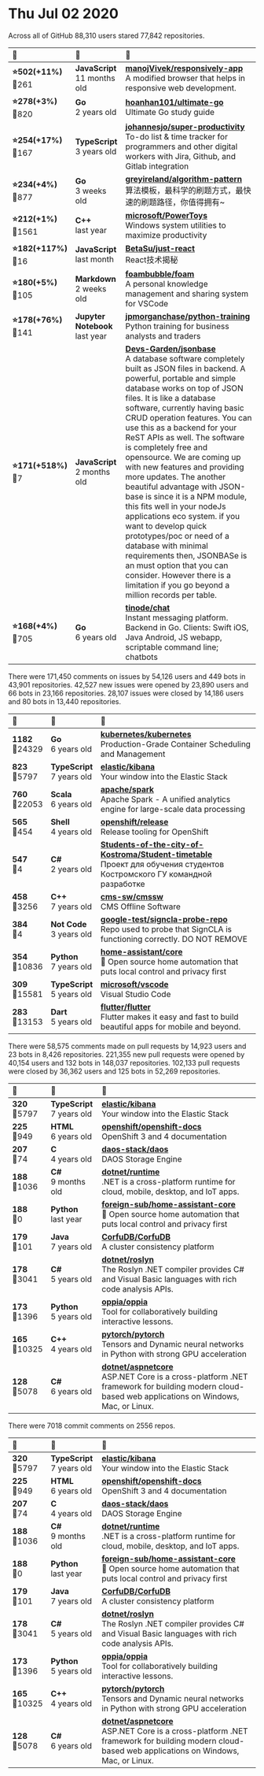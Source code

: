 # Thu Jul 02 2020

Across all of GitHub 88,310 users stared 
77,842 repositories. 

| :page_with_curl: | :calendar: | :page_with_curl: |
| :--- | :--- | :--- |
| **:star:502(+11%)**<br>:twisted_rightwards_arrows:261 | **JavaScript**<br>11 months old | **[manojVivek/responsively-app](https://github.com/manojVivek/responsively-app)**<br>A modified browser that helps in responsive web development. |
| **:star:278(+3%)**<br>:twisted_rightwards_arrows:820 | **Go**<br>2 years old | **[hoanhan101/ultimate-go](https://github.com/hoanhan101/ultimate-go)**<br>Ultimate Go study guide |
| **:star:254(+17%)**<br>:twisted_rightwards_arrows:167 | **TypeScript**<br>3 years old | **[johannesjo/super-productivity](https://github.com/johannesjo/super-productivity)**<br>To-do list & time tracker for programmers and other digital workers with Jira, Github, and Gitlab integration |
| **:star:234(+4%)**<br>:twisted_rightwards_arrows:877 | **Go**<br>3 weeks old | **[greyireland/algorithm-pattern](https://github.com/greyireland/algorithm-pattern)**<br>算法模板，最科学的刷题方式，最快速的刷题路径，你值得拥有~ |
| **:star:212(+1%)**<br>:twisted_rightwards_arrows:1561 | **C++**<br>last year | **[microsoft/PowerToys](https://github.com/microsoft/PowerToys)**<br>Windows system utilities to maximize productivity |
| **:star:182(+117%)**<br>:twisted_rightwards_arrows:16 | **JavaScript**<br>last month | **[BetaSu/just-react](https://github.com/BetaSu/just-react)**<br>React技术揭秘  |
| **:star:180(+5%)**<br>:twisted_rightwards_arrows:105 | **Markdown**<br>2 weeks old | **[foambubble/foam](https://github.com/foambubble/foam)**<br>A personal knowledge management and sharing system for VSCode |
| **:star:178(+76%)**<br>:twisted_rightwards_arrows:141 | **Jupyter Notebook**<br>last year | **[jpmorganchase/python-training](https://github.com/jpmorganchase/python-training)**<br>Python training for business analysts and traders |
| **:star:171(+518%)**<br>:twisted_rightwards_arrows:7 | **JavaScript**<br>2 months old | **[Devs-Garden/jsonbase](https://github.com/Devs-Garden/jsonbase)**<br>A database software completely built as JSON files in backend. A powerful, portable and simple database works on top of JSON files. It is like a database software, currently having basic CRUD operation features. You can use this as a backend for your ReST APIs as well. The software is completely free and opensource. We are coming up with new features and providing more updates. The another beautiful advantage with JSON-base is since it is a NPM module, this fits well in your nodeJs applications eco system. if you want to develop quick prototypes/poc or need of a database with minimal requirements then, JSONBASe is an must option that you can consider. However there is a limitation if you go beyond a million records per table. |
| **:star:168(+4%)**<br>:twisted_rightwards_arrows:705 | **Go**<br>6 years old | **[tinode/chat](https://github.com/tinode/chat)**<br>Instant messaging platform. Backend in Go. Clients: Swift iOS, Java Android, JS webapp, scriptable command line; chatbots |

There were 171,450 comments on issues by 54,126 users and 449 bots in 43,901 repositories.
42,527 new issues were opened by 23,890 users and 66 bots in 23,166 repositories.
28,107 issues were closed by 14,186 users and 80 bots in 13,440 repositories.

| :speech_balloon: | :calendar: | :page_with_curl: |
| :--- | :--- | :--- |
| **1182**<br>:twisted_rightwards_arrows:24329 | **Go**<br>6 years old | **[kubernetes/kubernetes](https://github.com/kubernetes/kubernetes)**<br>Production-Grade Container Scheduling and Management |
| **823**<br>:twisted_rightwards_arrows:5797 | **TypeScript**<br>7 years old | **[elastic/kibana](https://github.com/elastic/kibana)**<br>Your window into the Elastic Stack |
| **760**<br>:twisted_rightwards_arrows:22053 | **Scala**<br>6 years old | **[apache/spark](https://github.com/apache/spark)**<br>Apache Spark - A unified analytics engine for large-scale data processing |
| **565**<br>:twisted_rightwards_arrows:454 | **Shell**<br>4 years old | **[openshift/release](https://github.com/openshift/release)**<br>Release tooling for OpenShift |
| **547**<br>:twisted_rightwards_arrows:4 | **C#**<br>2 years old | **[Students-of-the-city-of-Kostroma/Student-timetable](https://github.com/Students-of-the-city-of-Kostroma/Student-timetable)**<br>Проект для обучения студентов Костромского ГУ командной разработке |
| **458**<br>:twisted_rightwards_arrows:3256 | **C++**<br>7 years old | **[cms-sw/cmssw](https://github.com/cms-sw/cmssw)**<br>CMS Offline Software |
| **384**<br>:twisted_rightwards_arrows:4 | **Not Code**<br>3 years old | **[google-test/signcla-probe-repo](https://github.com/google-test/signcla-probe-repo)**<br>Repo used to probe that SignCLA is functioning correctly.  DO NOT REMOVE |
| **354**<br>:twisted_rightwards_arrows:10836 | **Python**<br>7 years old | **[home-assistant/core](https://github.com/home-assistant/core)**<br>:house_with_garden: Open source home automation that puts local control and privacy first |
| **309**<br>:twisted_rightwards_arrows:15581 | **TypeScript**<br>5 years old | **[microsoft/vscode](https://github.com/microsoft/vscode)**<br>Visual Studio Code |
| **283**<br>:twisted_rightwards_arrows:13153 | **Dart**<br>5 years old | **[flutter/flutter](https://github.com/flutter/flutter)**<br>Flutter makes it easy and fast to build beautiful apps for mobile and beyond. |

There were 58,575 comments made on pull requests by 14,923 users and 23 bots in 8,426 repositories.
221,355 new pull requests were opened by 40,154 users and 132 bots in 148,037 repositories.
102,133 pull requests were closed by 36,362 users and 125 bots in 52,269 repositories.

| :speech_balloon: | :calendar: | :page_with_curl: |
| :--- | :--- | :--- |
| **320**<br>:twisted_rightwards_arrows:5797 | **TypeScript**<br>7 years old | **[elastic/kibana](https://github.com/elastic/kibana)**<br>Your window into the Elastic Stack |
| **225**<br>:twisted_rightwards_arrows:949 | **HTML**<br>6 years old | **[openshift/openshift-docs](https://github.com/openshift/openshift-docs)**<br>OpenShift 3 and 4 documentation |
| **207**<br>:twisted_rightwards_arrows:74 | **C**<br>4 years old | **[daos-stack/daos](https://github.com/daos-stack/daos)**<br>DAOS Storage Engine |
| **188**<br>:twisted_rightwards_arrows:1036 | **C#**<br>9 months old | **[dotnet/runtime](https://github.com/dotnet/runtime)**<br>.NET is a cross-platform runtime for cloud, mobile, desktop, and IoT apps. |
| **188**<br>:twisted_rightwards_arrows:0 | **Python**<br>last year | **[foreign-sub/home-assistant-core](https://github.com/foreign-sub/home-assistant-core)**<br>:house_with_garden: Open source home automation that puts local control and privacy first |
| **179**<br>:twisted_rightwards_arrows:101 | **Java**<br>7 years old | **[CorfuDB/CorfuDB](https://github.com/CorfuDB/CorfuDB)**<br>A cluster consistency platform |
| **178**<br>:twisted_rightwards_arrows:3041 | **C#**<br>5 years old | **[dotnet/roslyn](https://github.com/dotnet/roslyn)**<br>The Roslyn .NET compiler provides C# and Visual Basic languages with rich code analysis APIs. |
| **173**<br>:twisted_rightwards_arrows:1396 | **Python**<br>5 years old | **[oppia/oppia](https://github.com/oppia/oppia)**<br>Tool for collaboratively building interactive lessons. |
| **165**<br>:twisted_rightwards_arrows:10325 | **C++**<br>4 years old | **[pytorch/pytorch](https://github.com/pytorch/pytorch)**<br>Tensors and Dynamic neural networks in Python with strong GPU acceleration |
| **128**<br>:twisted_rightwards_arrows:5078 | **C#**<br>6 years old | **[dotnet/aspnetcore](https://github.com/dotnet/aspnetcore)**<br>ASP.NET Core is a cross-platform .NET framework for building modern cloud-based web applications on Windows, Mac, or Linux. |

There were 7018 commit comments on 2556 repos.

| :speech_balloon: | :calendar: | :page_with_curl: |
| :--- | :--- | :--- |
| **320**<br>:twisted_rightwards_arrows:5797 | **TypeScript**<br>7 years old | **[elastic/kibana](https://github.com/elastic/kibana)**<br>Your window into the Elastic Stack |
| **225**<br>:twisted_rightwards_arrows:949 | **HTML**<br>6 years old | **[openshift/openshift-docs](https://github.com/openshift/openshift-docs)**<br>OpenShift 3 and 4 documentation |
| **207**<br>:twisted_rightwards_arrows:74 | **C**<br>4 years old | **[daos-stack/daos](https://github.com/daos-stack/daos)**<br>DAOS Storage Engine |
| **188**<br>:twisted_rightwards_arrows:1036 | **C#**<br>9 months old | **[dotnet/runtime](https://github.com/dotnet/runtime)**<br>.NET is a cross-platform runtime for cloud, mobile, desktop, and IoT apps. |
| **188**<br>:twisted_rightwards_arrows:0 | **Python**<br>last year | **[foreign-sub/home-assistant-core](https://github.com/foreign-sub/home-assistant-core)**<br>:house_with_garden: Open source home automation that puts local control and privacy first |
| **179**<br>:twisted_rightwards_arrows:101 | **Java**<br>7 years old | **[CorfuDB/CorfuDB](https://github.com/CorfuDB/CorfuDB)**<br>A cluster consistency platform |
| **178**<br>:twisted_rightwards_arrows:3041 | **C#**<br>5 years old | **[dotnet/roslyn](https://github.com/dotnet/roslyn)**<br>The Roslyn .NET compiler provides C# and Visual Basic languages with rich code analysis APIs. |
| **173**<br>:twisted_rightwards_arrows:1396 | **Python**<br>5 years old | **[oppia/oppia](https://github.com/oppia/oppia)**<br>Tool for collaboratively building interactive lessons. |
| **165**<br>:twisted_rightwards_arrows:10325 | **C++**<br>4 years old | **[pytorch/pytorch](https://github.com/pytorch/pytorch)**<br>Tensors and Dynamic neural networks in Python with strong GPU acceleration |
| **128**<br>:twisted_rightwards_arrows:5078 | **C#**<br>6 years old | **[dotnet/aspnetcore](https://github.com/dotnet/aspnetcore)**<br>ASP.NET Core is a cross-platform .NET framework for building modern cloud-based web applications on Windows, Mac, or Linux. |


